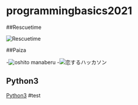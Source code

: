 # programmingbasics2021


##Rescuetime

![Rescuetime](./image/Rescuetime.png)

##Paiza

-![oshito manaberu](./image/oshitomanaberu.png)
-![恋するハッカソン](./image/koisuruhakkason.png)

## Python3

[Python3](https://github.com/itc-s21021/lesson.git)
#test

